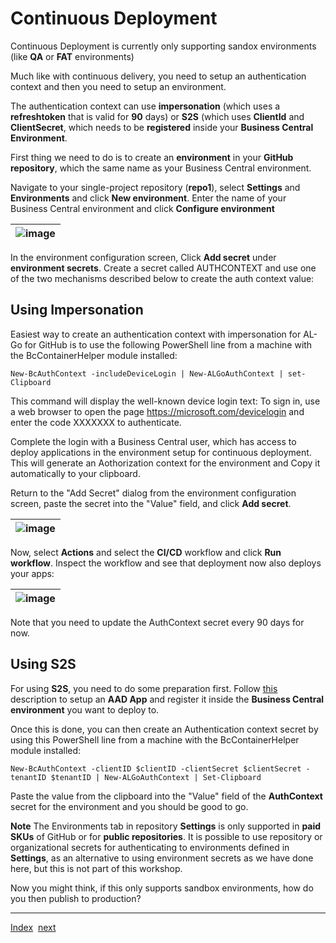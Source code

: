 # Continuous Deployment

Continuous Deployment is currently only supporting sandox environments (like **QA** or **FAT** environments)

Much like with continuous delivery, you need to setup an authentication context and then you need to setup an environment.

The authentication context can use **impersonation** (which uses a **refreshtoken** that is valid for **90** days) or **S2S** (which uses **ClientId** and **ClientSecret**, which needs to be **registered** inside your **Business Central Environment**.

First thing we need to do is to create an **environment** in your **GitHub repository**, which the same name as your Business Central environment.

Navigate to your single-project repository (**repo1**), select **Settings** and **Environments** and click **New environment**. Enter the name of your Business Central environment and click **Configure environment**

| ![image](https://user-images.githubusercontent.com/10775043/232294280-cc92b21b-f5ae-4381-b63b-e05b72159486.png) |
| --------------------------------------------------------------------------------------------------------------- |

In the environment configuration screen, Click **Add secret** under **environment secrets**. Create a secret called AUTHCONTEXT and use one of the two mechanisms described below to create the auth context value:

## Using Impersonation
Easiest way to create an authentication context with impersonation for AL-Go for GitHub is to use the following PowerShell line from a machine with the BcContainerHelper module installed:

```
New-BcAuthContext -includeDeviceLogin | New-ALGoAuthContext | set-Clipboard
```

This command will display the well-known device login text: To sign in, use a web browser to open the page https://microsoft.com/devicelogin and enter the code XXXXXXX to authenticate.

Complete the login with a Business Central user, which has access to deploy applications in the environment setup for continuous deployment. This will generate an Aothorization context for the environment and Copy it automatically to your clipboard.

Return to the "Add Secret" dialog from the environment configuration screen, paste the secret into the "Value" field, and click **Add secret**.

| ![image](https://user-images.githubusercontent.com/10775043/232296180-7ef20c2c-6a2a-4127-b524-7646512994e2.png) |
| --------------------------------------------------------------------------------------------------------------- |

Now, select **Actions** and select the **CI/CD** workflow and click **Run workflow**. Inspect the workflow and see that deployment now also deploys your apps:

| ![image](https://user-images.githubusercontent.com/10775043/232300284-49ca8a4c-bd91-46b8-9608-76f4a6289f0f.png) |
| --------------------------------------------------------------------------------------------------------------- |

Note that you need to update the AuthContext secret every 90 days for now.

## Using S2S
For using **S2S**, you need to do some preparation first. Follow [this](https://learn.microsoft.com/en-us/dynamics365/business-central/dev-itpro/administration/automation-apis-using-s2s-authentication) description to setup an **AAD App** and register it inside the **Business Central environment** you want to deploy to.

Once this is done, you can then create an Authentication context secret by using this PowerShell line from a machine with the BcContainerHelper module installed:

```
New-BcAuthContext -clientID $clientID -clientSecret $clientSecret -tenantID $tenantID | New-ALGoAuthContext | Set-Clipboard
```

Paste the value from the clipboard into the "Value" field of the **AuthContext** secret for the environment and you should be good to go.

**Note** The Environments tab in repository **Settings** is only supported in **paid SKUs** of GitHub or for **public repositories**. It is possible to use repository or organizational secrets for authenticating to environments defined in **Settings**, as an alternative to using environment secrets as we have done here, but this is not part of this workshop.

Now you might think, if this only supports sandbox environments, how do you then publish to production?

---
[Index](Index.md)&nbsp;&nbsp;[next](PublishToProduction.md)
